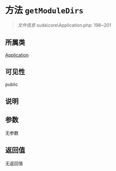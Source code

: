 # 方法 `getModuleDirs`

> *文件信息* suda\core\Application.php: 198~201

## 所属类 

[Application](../Application.md)

## 可见性

public

## 说明



## 参数


无参数


## 返回值

无返回值
